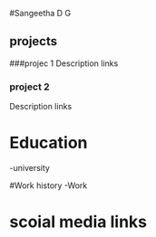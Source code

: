 #Sangeetha D G
## projects 
###projec 1 
Description
links
### project 2 
Description
links

# Education
-university

#Work history
-Work

# scoial media links

